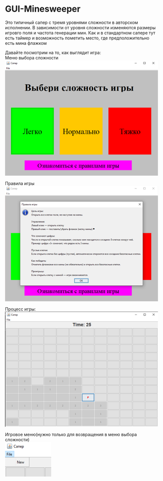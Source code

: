 # GUI-Minesweeper
Это типичный сапер с тремя уровнями сложности в авторском исполнении. В зависимости от уровня сложности изменяются размеры игровго поля и частота генерации мин. Как и в стандартном сапере тут есть таймер и возможность пометить место, где предположительно есть мина флажком 
  

Давайте посмотрим на то, как выглядит игра:  
Меню выбора сложности  
![Menu](https://github.com/SssolidPrincesss/GUI-Minesweeper/blob/main/MSweeperImages/Menu.png)  

Правила игры  
![Menu](https://github.com/SssolidPrincesss/GUI-Minesweeper/blob/main/MSweeperImages/Rules.png)  

Процесс игры:  
![Menu](https://github.com/SssolidPrincesss/GUI-Minesweeper/blob/main/MSweeperImages/GameField.png)  

Игровое меню(нужно только для возвращения в меню выбора сложности)  
![Menu](https://github.com/SssolidPrincesss/GUI-Minesweeper/blob/main/MSweeperImages/GameMenu.png)
